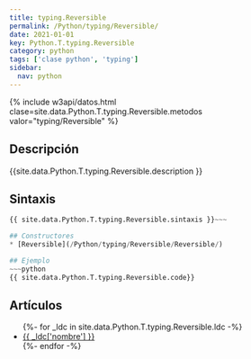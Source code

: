 ```yaml
---
title: typing.Reversible
permalink: /Python/typing/Reversible/
date: 2021-01-01
key: Python.T.typing.Reversible
category: python
tags: ['clase python', 'typing']
sidebar: 
  nav: python
---
```


{% include w3api/datos.html clase=site.data.Python.T.typing.Reversible.metodos valor="typing/Reversible" %}

## Descripción
{{site.data.Python.T.typing.Reversible.description }}

## Sintaxis
~~~python
{{ site.data.Python.T.typing.Reversible.sintaxis }}~~~

## Constructores
* [Reversible](/Python/typing/Reversible/Reversible/)

## Ejemplo
~~~python
{{ site.data.Python.T.typing.Reversible.code}}
~~~

## Artículos
<ul>
{%- for _ldc in site.data.Python.T.typing.Reversible.ldc -%}
   <li>
       <a href="{{_ldc['url'] }}">{{ _ldc['nombre'] }}</a>
   </li>
{%- endfor -%}
</ul>
